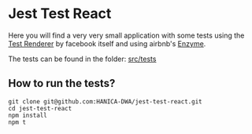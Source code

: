 # Jest Test React

Here you will find a very very small application with some tests using the [Test Renderer](https://reactjs.org/docs/test-renderer.html) by facebook itself and using airbnb's [Enzyme](https://airbnb.io/enzyme/docs/api/shallow.html).

The tests can be found in the folder: [src/tests](src/tests)

## How to run the tests?
```
git clone git@github.com:HANICA-DWA/jest-test-react.git
cd jest-test-react
npm install
npm t
```

